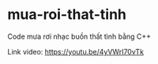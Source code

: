 # mua-roi-that-tinh

Code mưa rơi nhạc buồn thất tình bằng C++

Link video: https://youtu.be/4yVWrI70vTk
